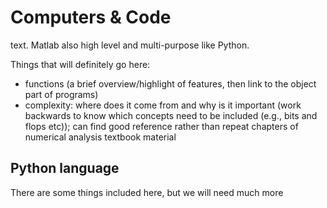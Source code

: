 # Computers & Code 

text. Matlab also high level and multi-purpose like Python.

Things that will definitely go here:
- functions (a brief overview/highlight of features, then link to the object part of programs)
- complexity: where does it come from and why is it important (work backwards to know which concepts need to be included (e.g., bits and flops etc)); can find good reference rather than repeat chapters of numerical analysis textbook material

## Python language

There are some things included here, but we will need much more
